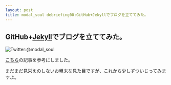 ```yaml
---
layout: post
title: modal_soul debriefing00:GitHub+Jekyllでブログを立ててみた。
---
```

GitHub+[Jekyll](http://jekyllbootstrap.com/)でブログを立ててみた。
-----------------

![Twitter:@modal_soul](https://si0.twimg.com/profile_images/1753567251/square-icon-with-mark.png)

[こちら](http://mattn.kaoriya.net/software/lang/ruby/20090409185248.htm)の記事を参考にしました。

まだまだ見栄えのしないお粗末な見た目ですが、これから少しずついじってみますよ。
